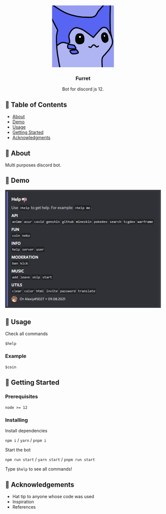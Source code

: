 <p align="center">
 <a href="" rel="noopener">
 <img width=200px height=200px src="./assets/icon.png" alt="Bot logo"></a>
</p>

<h3 align="center">Furret</h3>

<p align="center"> Bot for discord js 12.
    <br>
</p>

## 📝 Table of Contents

- [About](#about)
- [Demo](#demo)
- [Usage](#usage)
- [Getting Started](#getting_started)
- [Acknowledgments](#acknowledgement)

## 🧐 About <a name = "about"></a>

Multi purposes discord bot.

## 🎥 Demo <a name = "demo"></a>

![Working](assets/demo.png)

## 🎈 Usage <a name = "usage"></a>

Check all commands

`$help`

### Example

`$coin`

## 🏁 Getting Started <a name = "getting_started"></a>

### Prerequisites

`node >= 12`

### Installing

Install dependencies

`npm i` / `yarn` / `pnpm i`

Start the bot

`npm run start` / `yarn start` / `pnpm run start`

Type `$help` to see all commands!

## 🎉 Acknowledgements <a name = "acknowledgement"></a>

- Hat tip to anyone whose code was used
- Inspiration
- References
